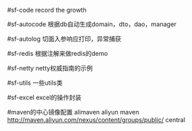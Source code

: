 #sf-code
record the growth

#sf-autocode
根据db自动生成domain，dto，dao，manager

#sf-autolog
切面入参响应打印，异常捕获

#sf-redis
根据注解来做redis的demo

#sf-netty
netty权威指南的示例

#sf-utils
一些utils类

#sf-excel
excel的操作封装

#maven的中心镜像配置
    <mirrors>
        <mirror>
          <id>alimaven</id>
          <name>aliyun maven</name>
          <url>http://maven.aliyun.com/nexus/content/groups/public/</url>
          <mirrorOf>central</mirrorOf>        
        </mirror>
    </mirrors>